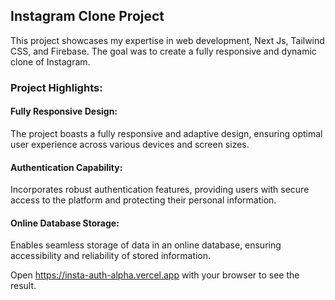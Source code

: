 <h2>Instagram Clone Project</h2>
 
This project showcases my expertise in web development, Next Js, Tailwind CSS, and Firebase. The goal was to create a fully responsive and dynamic clone of Instagram.

<h3>Project Highlights:</h3>

<h4>Fully Responsive Design:</h4> The project boasts a fully responsive and adaptive design, ensuring optimal user experience across various devices and screen sizes.
<h4>Authentication Capability:</h4> Incorporates robust authentication features, providing users with secure access to the platform and protecting their personal information.
<h4>Online Database Storage:</h4>  Enables seamless storage of data in an online database, ensuring accessibility and reliability of stored information.


Open https://insta-auth-alpha.vercel.app with your browser to see the result.
